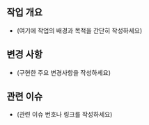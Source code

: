 ## 작업 개요
- (여기에 작업의 배경과 목적을 간단히 작성하세요)

## 변경 사항
- (구현한 주요 변경사항을 작성하세요)

## 관련 이슈
- (관련 이슈 번호나 링크를 작성하세요)